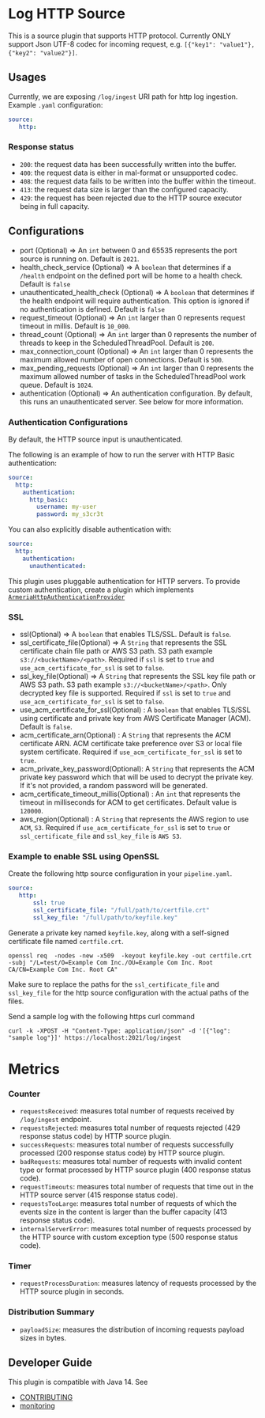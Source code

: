 # Log HTTP Source

This is a source plugin that supports HTTP protocol. Currently ONLY support Json UTF-8 codec for incoming request, e.g. 
`[{"key1": "value1"}, {"key2": "value2"}]`.


## Usages
Currently, we are exposing `/log/ingest` URI path for http log ingestion. Example `.yaml` configuration:
```yaml
source:
   http:
```

### Response status

* `200`: the request data has been successfully written into the buffer.
* `400`: the request data is either in mal-format or unsupported codec.
* `408`: the request data fails to be written into the buffer within the timeout.
* `413`: the request data size is larger than the configured capacity.
* `429`: the request has been rejected due to the HTTP source executor being in full capacity.

## Configurations

* port (Optional) => An `int` between 0 and 65535 represents the port source is running on. Default is ```2021```.
* health_check_service (Optional) => A `boolean` that determines if a `/health` endpoint on the defined port will be home to a health check. Default is `false`
* unauthenticated_health_check (Optional) => A `boolean` that determines if the health endpoint will require authentication. This option is ignored if no authentication is defined. Default is `false`
* request_timeout (Optional) => An `int` larger than 0 represents request timeout in millis. Default is ```10_000```. 
* thread_count (Optional) => An `int` larger than 0 represents the number of threads to keep in the ScheduledThreadPool. Default is `200`.
* max_connection_count (Optional) => An `int` larger than 0 represents the maximum allowed number of open connections. Default is `500`.
* max_pending_requests (Optional) => An `int` larger than 0 represents the maximum allowed number of tasks in the ScheduledThreadPool work queue. Default is `1024`.
* authentication (Optional) => An authentication configuration. By default, this runs an unauthenticated server. See below for more information.

### Authentication Configurations

By default, the HTTP source input is unauthenticated.

The following is an example of how to run the server with HTTP Basic authentication:

```yaml
source:
  http:
    authentication:
      http_basic:
        username: my-user
        password: my_s3cr3t
```

You can also explicitly disable authentication with:

```yaml
source:
  http:
    authentication:
      unauthenticated:
```

This plugin uses pluggable authentication for HTTP servers. To provide custom authentication,
create a plugin which implements [`ArmeriaHttpAuthenticationProvider`](../armeria-common/src/main/java/org/opensearch/dataprepper/armeria/authentication/ArmeriaHttpAuthenticationProvider.java)


### SSL

* ssl(Optional) => A `boolean` that enables TLS/SSL. Default is ```false```.
* ssl_certificate_file(Optional) => A `String` that represents the SSL certificate chain file path or AWS S3 path. S3 path example `s3://<bucketName>/<path>`. Required if `ssl` is set to `true` and `use_acm_certificate_for_ssl` is set to `false`.
* ssl_key_file(Optional) => A `String` that represents the SSL key file path or AWS S3 path. S3 path example `s3://<bucketName>/<path>`. Only decrypted key file is supported. Required if `ssl` is set to `true` and `use_acm_certificate_for_ssl` is set to `false`.
* use_acm_certificate_for_ssl(Optional) : A `boolean` that enables TLS/SSL using certificate and private key from AWS Certificate Manager (ACM). Default is `false`.
* acm_certificate_arn(Optional) : A `String` that represents the ACM certificate ARN. ACM certificate take preference over S3 or local file system certificate. Required if `use_acm_certificate_for_ssl` is set to `true`.
* acm_private_key_password(Optional): A `String` that represents the ACM private key password which that will be used to decrypt the private key. If it's not provided, a random password will be generated.
* acm_certificate_timeout_millis(Optional) : An `int` that represents the timeout in milliseconds for ACM to get certificates. Default value is `120000`.
* aws_region(Optional) : A `String` that represents the AWS region to use `ACM`, `S3`. Required if `use_acm_certificate_for_ssl` is set to `true` or `ssl_certificate_file` and `ssl_key_file` is `AWS S3`.

### Example to enable SSL using OpenSSL

Create the following http source configuration in your `pipeline.yaml`.

```yaml
source:
   http:
       ssl: true
       ssl_certificate_file: "/full/path/to/certfile.crt"
       ssl_key_file: "/full/path/to/keyfile.key"
```

Generate a private key named `keyfile.key`, along with a self-signed certificate file named `certfile.crt`.

```
openssl req  -nodes -new -x509  -keyout keyfile.key -out certfile.crt -subj "/L=test/O=Example Com Inc./OU=Example Com Inc. Root CA/CN=Example Com Inc. Root CA"
```

Make sure to replace the paths for the `ssl_certificate_file` and `ssl_key_file` for the http source configuration with the actual paths of the files.

Send a sample log with the following https curl command

```
curl -k -XPOST -H "Content-Type: application/json" -d '[{"log": "sample log"}]' https://localhost:2021/log/ingest
```

# Metrics

### Counter
- `requestsReceived`: measures total number of requests received by `/log/ingest` endpoint.
- `requestsRejected`: measures total number of requests rejected (429 response status code) by HTTP source plugin.
- `successRequests`: measures total number of requests successfully processed (200 response status code) by HTTP source plugin.
- `badRequests`: measures total number of requests with invalid content type or format processed by HTTP source plugin (400 response status code).
- `requestTimeouts`: measures total number of requests that time out in the HTTP source server (415 response status code).
- `requestsTooLarge`: measures total number of requests of which the events size in the content is larger than the buffer capacity (413 response status code).
- `internalServerError`: measures total number of requests processed by the HTTP source with custom exception type (500 response status code).

### Timer
- `requestProcessDuration`: measures latency of requests processed by the HTTP source plugin in seconds. 

### Distribution Summary
- `payloadSize`: measures the distribution of incoming requests payload sizes in bytes.

## Developer Guide
This plugin is compatible with Java 14. See 
- [CONTRIBUTING](https://github.com/opensearch-project/data-prepper/blob/main/CONTRIBUTING.md) 
- [monitoring](https://github.com/opensearch-project/data-prepper/blob/main/docs/monitoring.md)
